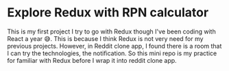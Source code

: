 # Explore Redux with RPN calculator

This is my first project I try to go with Redux though I've been coding with
React a year 😅. This is because I think Redux is not very need for my previous
projects. However, in Reddit clone app, I found there is a room that I can try
the technologies, the notification. So this mini repo is my practice for
familiar with Redux before I wrap it into reddit clone app.
